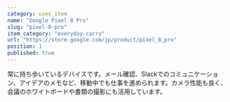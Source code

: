```yaml
---
category: uses_item
name: "Google Pixel 8 Pro"
slug: "pixel-8-pro"
item_category: "everyday-carry"
url: "https://store.google.com/jp/product/pixel_8_pro"
position: 1
published: true
---
```


常に持ち歩いているデバイスです。メール確認、Slackでのコミュニケーション、アイデアのメモなど、移動中でも仕事を進められます。カメラ性能も良く、会議のホワイトボードや書類の撮影にも活用しています。
